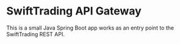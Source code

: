 # SwiftTrading API Gateway

This is a small Java Spring Boot app works as an entry point to the SwiftTrading REST API. 
